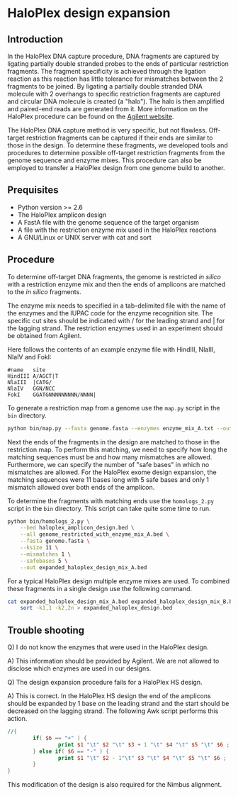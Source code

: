 HaloPlex design expansion
=========================

Introduction
------------

In the HaloPlex DNA capture procedure, DNA fragments are captured by ligating partially double stranded probes to the ends of particular restriction fragments. The fragment specificity is achieved through the ligation reaction as this reaction has little tolerance for mismatches between the 2 fragments to be joined. By ligating a partially double stranded DNA molecule with 2 overhangs to specific restriction fragments are captured and circular DNA molecule is created (a "halo"). The halo is then amplified and paired-end reads are generated from it. More information on the HaloPlex procedure can be found on the [Agilent website](https://www.genomics.agilent.com/article.jsp?pageId=3081).

The HaloPlex DNA capture method is very specific, but not flawless. Off-target restriction fragments can be captured if their ends are similar to those in the design. To determine these fragments, we developed tools and procedures to determine possible off-target restriction fragments from the genome sequence and enzyme mixes. This procedure can also be employed to transfer a HaloPlex design from one genome build to another.

Prequisites
-----------

* Python version >= 2.6
* The HaloPlex amplicon design
* A FastA file with the genome sequence of the target organism
* A file with the restriction enzyme mix used in the HaloPlex reactions
* A GNU/Linux or UNIX server with cat and sort

Procedure
---------

To determine off-target DNA fragments, the genome is restricted *in silico* with a restriction enzyme mix and then the ends of amplicons are matched to the *in silico* fragments.

The enzyme mix needs to specified in a tab-delimited file with the name of the enzymes and the IUPAC code for the enzyme recognition site. The specific cut sites should be indicated with / for the leading strand and | for the lagging strand. The restriction enzymes used in an experiment should be obtained from Agilent.

Here follows the contents of an example enzyme file with HindIII, NlaIII, NlaIV and FokI:

```enzyme file
#name   site
HindIII A/AGCT|T
NlaIII  |CATG/
NlaIV   GGN/NCC
FokI    GGATGNNNNNNNNN/NNNN|
```

To generate a restriction map from a genome use the `map.py` script in the `bin` directory.

```bash
python bin/map.py --fasta genome.fasta --enzymes enzyme_mix_A.txt --out genome_restricted_with_enzyme_mix_A.bed
```

Next the ends of the fragments in the design are matched to those in the restriction map. To perform this matching, we need to specify how long the matching sequences must be and how many mismatches are allowed. Furthermore, we can specify the number of "safe bases" in which no mismatches are allowed. For the HaloPlex exome design expansion, the matching sequences were 11 bases long with 5 safe bases and only 1 mismatch allowed over both ends of the amplicon.

To determine the fragments with matching ends use the `homologs_2.py` script in the `bin` directory. This script can take quite some time to run.

```bash
python bin/homologs_2.py \
    --bed haloplex_amplicon_design.bed \
    --all genome_restricted_with_enzyme_mix_A.bed \
    --fasta genome.fasta \
    --ksize 11 \
    --mismatches 1 \
    --safebases 5 \
    --out expanded_haloplex_design_mix_A.bed
```

For a typical HaloPlex design multiple enzyme mixes are used. To combined these fragments in a single design use the following command.

```bash
cat expanded_haloplex_design_mix_A.bed expanded_haloplex_design_mix_B.bed | \
    sort -k1,1 -k2,2n > expanded_haloplex_design.bed
```

Trouble shooting
----------------

Q) I do not know the enzymes that were used in the HaloPlex design.

A) This information should be provided by Agilent. We are not allowed to disclose which enzymes are used in our designs.

Q) The design expansion procedure fails for a HaloPlex HS design.

A) This is correct. In the HaloPlex HS design the end of the amplicons should be expanded by 1 base on the leading strand and the start should be decreased on the lagging strand. The following Awk script performs this action.

```awk
//{
        if( $6 == "+" ) {
                print $1 "\t" $2 "\t" $3 + 1 "\t" $4 "\t" $5 "\t" $6 ;
        } else if( $6 == "-" ) {
                print $1 "\t" $2 - 1"\t" $3 "\t" $4 "\t" $5 "\t" $6 ;
        }
}
```

This modification of the design is also required for the Nimbus alignment.
